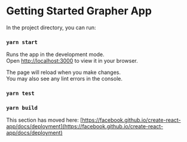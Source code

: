 # Getting Started Grapher App


In the project directory, you can run:

### `yarn start`

Runs the app in the development mode.\
Open [http://localhost:3000](http://localhost:3000) to view it in your browser.

The page will reload when you make changes.\
You may also see any lint errors in the console.

### `yarn test`

### `yarn build`

This section has moved here: [https://facebook.github.io/create-react-app/docs/deployment](https://facebook.github.io/create-react-app/docs/deployment)

